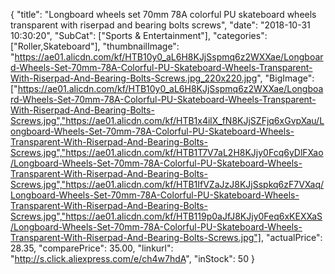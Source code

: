 {
	"title": "Longboard wheels set 70mm 78A colorful PU skateboard wheels transparent with riserpad and bearing bolts screws",
	"date": "2018-10-31 10:30:20",
	"SubCat": ["Sports & Entertainment"],
	"categories": ["Roller,Skateboard"],
	"thumbnailImage": "https://ae01.alicdn.com/kf/HTB10y0_aL6H8KJjSspmq6z2WXXae/Longboard-Wheels-Set-70mm-78A-Colorful-PU-Skateboard-Wheels-Transparent-With-Riserpad-And-Bearing-Bolts-Screws.jpg_220x220.jpg",
	"BigImage": ["https://ae01.alicdn.com/kf/HTB10y0_aL6H8KJjSspmq6z2WXXae/Longboard-Wheels-Set-70mm-78A-Colorful-PU-Skateboard-Wheels-Transparent-With-Riserpad-And-Bearing-Bolts-Screws.jpg","https://ae01.alicdn.com/kf/HTB1x4ilX_fN8KJjSZFjq6xGvpXau/Longboard-Wheels-Set-70mm-78A-Colorful-PU-Skateboard-Wheels-Transparent-With-Riserpad-And-Bearing-Bolts-Screws.jpg","https://ae01.alicdn.com/kf/HTB1T7V7aL2H8KJjy0Fcq6yDlFXao/Longboard-Wheels-Set-70mm-78A-Colorful-PU-Skateboard-Wheels-Transparent-With-Riserpad-And-Bearing-Bolts-Screws.jpg","https://ae01.alicdn.com/kf/HTB1IfVZaJzJ8KJjSspkq6zF7VXaq/Longboard-Wheels-Set-70mm-78A-Colorful-PU-Skateboard-Wheels-Transparent-With-Riserpad-And-Bearing-Bolts-Screws.jpg","https://ae01.alicdn.com/kf/HTB119p0aJfJ8KJjy0Feq6xKEXXaS/Longboard-Wheels-Set-70mm-78A-Colorful-PU-Skateboard-Wheels-Transparent-With-Riserpad-And-Bearing-Bolts-Screws.jpg"],
	"actualPrice": 28.35,
	"comparePrice": 35.00,
	"linkurl": "http://s.click.aliexpress.com/e/ch4w7hdA",
	"inStock": 50
}
